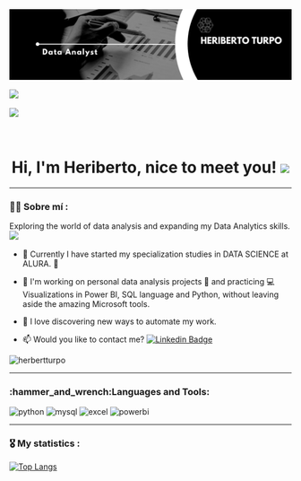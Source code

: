 <div id="header" align="center">
  <img decoding="async" src="https://github.com/herbertturpo/herbertturpo/blob/main/DataAnalystLinkedInBanner.png" width="800"/>
</div>

[![](https://img.shields.io/badge/LinkedIn-0077B5?style=for-the-badge&logo=linkedin&logoColor=white)](https://www.linkedin.com/in/heriberto-turpo-quiro)

[![](https://img.shields.io/badge/YouTube-red?style=for-the-badge&logo=youtube&logoColor=white)](https://www.youtube.com/)



<div id="badges" align="center">
<img decoding="async" src="https://visitor-badge-reloaded.herokuapp.com/badge?page_id=herbertturpo.herbertturpo&color=00cf00" alt=""/>

<h1>
  Hi, I'm Heriberto, nice to meet you!
  <img decoding="async" src="https://media.giphy.com/media/hvRJCLFzcasrR4ia7z/giphy.gif" width="30px"/>
</h1>

---
 <div id="header" align="left">

### :man_technologist: Sobre mí :

Exploring the world of data analysis and expanding my Data Analytics skills. <img decoding="async" src="https://media.giphy.com/media/WUlplcMpOCEmTGBtBW/giphy.gif" width="30">

* :telescope: Currently I have started my specialization studies in DATA SCIENCE at ALURA. :muscle:

* :seedling: I'm working on personal data analysis projects :blue_book: and practicing :computer:  Visualizations in Power BI, SQL language and Python, without leaving aside the amazing Microsoft tools.

* :heartbeat: I love discovering new ways to automate my work.

* :mailbox: Would you like to contact me? [![Linkedin Badge](https://img.shields.io/badge/-Heriberto-blue?style=flat&logo=Linkedin&logoColor=white)](https://www.linkedin.com)

<!--
**herbertturpo/herbertturpo** is a ✨ _special_ ✨ repository because its `README.md` (this file) appears on your GitHub profile.

Here are some ideas to get you started:

- 🔭 I’m currently working on ...
- 🌱 I’m currently learning ...
- 👯 I’m looking to collaborate on ...
- 🤔 I’m looking for help with ...
- 💬 Ask me about ...
- 📫 How to reach me: ...
- 😄 Pronouns: ...
- ⚡ Fun fact: ...
-->


<p align="left"> <img src="https://komarev.com/ghpvc/?username=herbertturpo&label=Profile%20views&color=0e75b6&style=flat" alt="herbertturpo" /> </p>

<p align="left">
</p>

---

<h3 align="left">:hammer_and_wrench:Languages and Tools:</h3>
<div id="header" align="left">
    <img decoding="async" src="https://img.shields.io/badge/Python-3776AB?style=for-the-badge&logo=python&logoColor=white" alt="python"/>
  </a>
    <img decoding="async" src="https://img.shields.io/badge/MySQL-6DB33F?style=for-the-badge&logo=mysql&logoColor=white" alt="mysql"/>
  </a>
 <img decoding="async" src="https://img.shields.io/badge/Microsoft_Excel-217346?style=for-the-badge&logo=microsoft-excel&logoColor=white" alt="excel"/>
  </a>
 <img decoding="async" src="https://img.shields.io/badge/Power_BI-FFBE00?style=for-the-badge&logo=Power-BI&logoColor=white" alt="powerbi"/>
  </a>

</div>


---

### :medal_military: My statistics  :

[![Top Langs](https://github-readme-stats.vercel.app/api/top-langs/?username=herbertturpo&layout=compact&theme=vision-friendly-dark)](https://github.com/anuraghazra/github-readme-stats)
